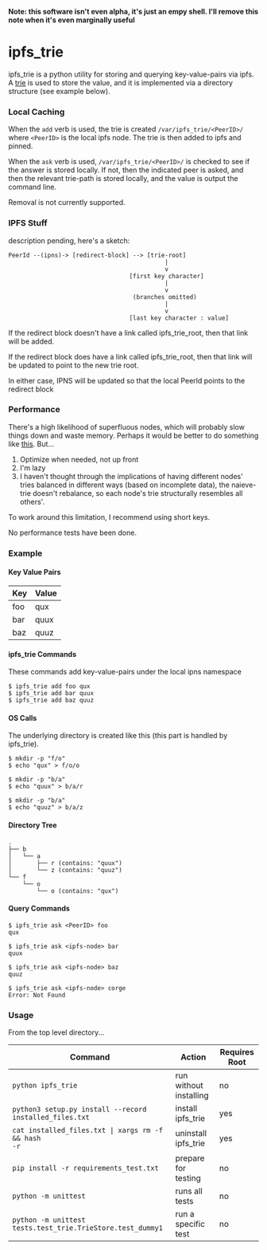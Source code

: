 **Note: this software isn't even alpha, it's just an empy shell.  I'll remove this note when it's even marginally useful**

ipfs_trie
=============

ipfs_trie is a python utility for storing and querying key-value-pairs via ipfs.  A [trie](https://en.wikipedia.org/wiki/Trie) is used to store the value, and it is implemented via a directory structure (see example below).

### Local Caching

When the `add` verb is used, the trie is created `/var/ipfs_trie/<PeerID>/` where `<PeerID>` is the local ipfs node.  The trie is then added to ipfs and pinned.

When the `ask` verb is used, `/var/ipfs_trie/<PeerID>/` is checked to see if the answer is stored locally.  If not, then the indicated peer is asked, and then the relevant trie-path is stored locally, and the value is output the command line.

Removal is not currently supported.

### IPFS Stuff

description pending, here's a sketch:

    PeerId --(ipns)-> [redirect-block] --> [trie-root]
                                                |
                                                v
                                      [first key character]
                                                |
                                                v
                                       (branches omitted)
                                                |
                                                v
                                      [last key character : value]

If the redirect block doesn't have a link called ipfs_trie_root, then that link will be added.

If the redirect block does have a link called ipfs_trie_root, then that link will be updated to point to the new trie root.

In either case, IPNS will be updated so that the local PeerId points to the redirect block

### Performance

There's a high likelihood of superfluous nodes, which will probably slow things down and waste memory.  Perhaps it would be better to do something like [this](https://github.com/ethereum/wiki/wiki/Patricia-Tree).  But...
 1. Optimize when needed, not up front
 2. I'm lazy
 3. I haven't thought through the implications of having different nodes' tries balanced in different ways (based on incomplete data), the naieve-trie doesn't rebalance, so each node's trie structurally resembles all others'.

To work around this limitation, I recommend using short keys.

No performance tests have been done.

### Example

#### Key Value Pairs

| Key | Value |
|-----|-------|
| foo | qux   |
| bar | quux  |
| baz | quuz  |

#### ipfs_trie Commands

These commands add key-value-pairs under the local ipns namespace

    $ ipfs_trie add foo qux
    $ ipfs_trie add bar quux
    $ ipfs_trie add baz quuz

#### OS Calls

The underlying directory is created like this (this part is handled by ipfs_trie).

    $ mkdir -p "f/o"
    $ echo "qux" > f/o/o

    $ mkdir -p "b/a"
    $ echo "quux" > b/a/r

    $ mkdir -p "b/a"
    $ echo "quuz" > b/a/z

#### Directory Tree

    .
    ├── b
    │   └── a
    │       ├── r (contains: "quux")
    │       └── z (contains: "quuz")
    └── f
        └── o
            └── o (contains: "qux")

#### Query Commands

    $ ipfs_trie ask <PeerID> foo
    qux

    $ ipfs_trie ask <ipfs-node> bar
    quux

    $ ipfs_trie ask <ipfs-node> baz
    quuz

    $ ipfs_trie ask <ipfs-node> corge
    Error: Not Found

### Usage

From the top level directory...

| Command | Action | Requires Root |
|---------|--------|---------------|
|`python ipfs_trie`| run without installing | no |
|`python3 setup.py install --record installed_files.txt`| install ipfs_trie | yes |
|<code>cat installed_files.txt &#124; xargs rm -f && hash -r</code> | uninstall ipfs_trie | yes |
|`pip install -r requirements_test.txt` | prepare for testing | no |
|`python -m unittest` | runs all tests | no|
|`python -m unittest tests.test_trie.TrieStore.test_dummy1` | run a specific test | no |
